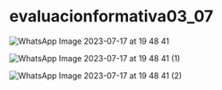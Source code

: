 # evaluacionformativa03_07


![WhatsApp Image 2023-07-17 at 19 48 41](https://github.com/Melanieleonsoza/evaluacionformativa03_07/assets/135043102/e1f1f6b5-d23c-4a8b-ae7a-e32e3b142454)

![WhatsApp Image 2023-07-17 at 19 48 41 (1)](https://github.com/Melanieleonsoza/evaluacionformativa03_07/assets/135043102/b3b10ab5-17b3-496d-a8be-20e119e0d903)

![WhatsApp Image 2023-07-17 at 19 48 41 (2)](https://github.com/Melanieleonsoza/evaluacionformativa03_07/assets/135043102/b91b0637-4bd3-4479-8804-ab056183f8f2)


